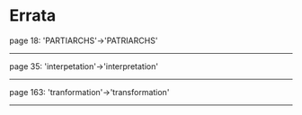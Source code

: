 # Errata

<span id="0"></span>page 18: 'PARTIARCHS'-&gt;'PATRIARCHS'

------------------------------------------------------------------------

<span id="1"></span>page 35: 'interpetation'-&gt;'interpretation'

------------------------------------------------------------------------

<span id="2"></span>page 163: 'tranformation'-&gt;'transformation'

------------------------------------------------------------------------
